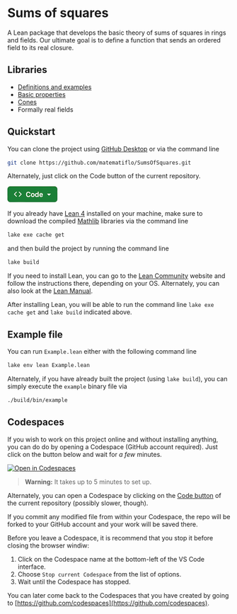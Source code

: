 # Sums of squares

A Lean package that develops the basic theory of sums of squares in rings and fields. Our ultimate goal is to define a function that sends an ordered field to its real closure.

## Libraries

- [Definitions and examples](SumSq/Defs.md)
- [Basic properties](SumSq/Ppties.md)
- [Cones](SumSq/Cones.md)
- Formally real fields

## Quickstart

You can clone the project using [GitHub Desktop](https://docs.github.com/en/desktop/installing-and-authenticating-to-github-desktop/installing-github-desktop) or via the command line

```bash
git clone https://github.com/matematiflo/SumsOfSquares.git
```

Alternately, just click on the Code button of the current repository.

[![Code Button](img/Code_small.png)](https://github.com/matematiflo/SumsOfSquares)

If you already have [Lean 4](https://lean-lang.org) installed on your machine, make sure to download the compiled [Mathlib](https://github.com/leanprover-community/mathlib4) libraries via the command line

```bash
lake exe cache get
```

and then build the project by running the command line

```bash
lake build
```

If you need to install Lean, you can go to the [Lean Community](https://leanprover-community.github.io/get_started.html) website and follow the instructions there, depending on your OS. Alternately, you can also look at the [Lean Manual](https://lean-lang.org/lean4/doc/quickstart.html).

After installing Lean, you will be able to run the command line `lake exe cache get` and `lake build` indicated above.

## Example file

You can run `Example.lean` either with the following command line

```bash
lake env lean Example.lean
```

Alternately, if you have already built the project (using `lake build`), you can simply execute the `example` binary file via

```bash
./build/bin/example
```

## Codespaces

If you wish to work on this project online and without installing anything, you can do do by opening a Codespace (GitHub account required). Just click on the button below and wait for *a few* minutes.

[![Open in Codespaces](https://github.com/codespaces/badge.svg)](https://github.com/codespaces/new?skip_quickstart=true&machine=standardLinux32gb&repo=713890550&ref=main&geo=EuropeWest)

> **Warning:** It takes up to 5 minutes to set up.

Alternately, you can open a Codespace by clicking on the [Code button](https://github.com/matematiflo/SumsOfSquares) of the current repository (possibly slower, though).

If you commit any modified file from within your Codespace, the repo will be forked to your GitHub account and your work will be saved there.

Before you leave a Codespace, it is recommend that you stop it before closing the browser windiw:

1. Click on the Codespace name at the bottom-left of the VS Code interface.
2. Choose `Stop current Codespace` from the list of options.
3. Wait until the Codespace has stopped.

You can later come back to the Codespaces that you have created by going to [https://github.com/codespaces](https://github.com/codespaces).
